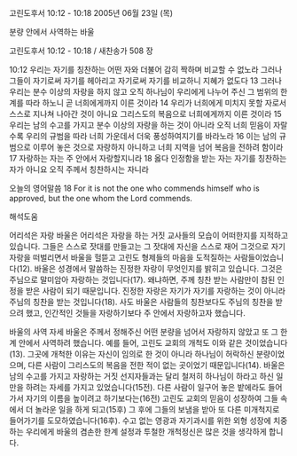 고린도후서 10:12 - 10:18 
2005년 06월 23일 (목)

분량 안에서 사역하는 바울



고린도후서 10:12 - 10:18 / 새찬송가 508 장


10:12 우리는 자기를 칭찬하는 어떤 자와 더불어 감히 짝하며 비교할 수 없노라 그러나 그들이 자기로써 자기를 헤아리고 자기로써 자기를 비교하니 지혜가 없도다 13 그러나 우리는 분수 이상의 자랑을 하지 않고 오직 하나님이 우리에게 나누어 주신 그 범위의 한계를 따라 하노니 곧 너희에게까지 이른 것이라 14 우리가 너희에게 미치지 못할 자로서 스스로 지나쳐 나아간 것이 아니요 그리스도의 복음으로 너희에게까지 이른 것이라 15 우리는 남의 수고를 가지고 분수 이상의 자랑을 하는 것이 아니라 오직 너희 믿음이 자랄수록 우리의 규범을 따라 너희 가운데서 더욱 풍성하여지기를 바라노라 16 이는 남의 규범으로 이루어 놓은 것으로 자랑하지 아니하고 너희 지역을 넘어 복음을 전하려 함이라 17 자랑하는 자는 주 안에서 자랑할지니라 18 옳다 인정함을 받는 자는 자기를 칭찬하는 자가 아니요 오직 주께서 칭찬하시는 자니라 

오늘의 영어말씀 
18 For it is not the one who commends himself who is approved, but the one whom the Lord commends.

해석도움





어리석은 자랑 
바울은 어리석은 자랑을 하는 거짓 교사들의 모습이 어떠한지를 지적하고 있습니다. 그들은 스스로 잣대를 만들고는 그 잣대에 자신을 스스로 재어 그것으로 자기 자랑을 떠벌리면서 바울을 헐뜯고 고린도 형제들의 마음을 도적질하는 사람들이었습니다(12). 바울은 성경에서 말씀하는 진정한 자랑이 무엇인지를 밝히고 있습니다. 그것은 주님으로 말미암아 자랑하는 것입니다(17). 왜냐하면, 주께 칭찬 받는 사람만이 참된 인정을 받은 사람이 되기 때문입니다. 진정한 자랑은 자기가 자기를 자랑하는 것이 아니라 주님의 칭찬을 받는 것입니다(18). 사도 바울은 사람들의 칭찬보다도 주님의 칭찬을 받으려 했고, 인간적인 것들을 자랑하기보다 주 안에서 자랑하고자 했습니다. 

바울의 사역 자세 
바울은 주께서 정해주신 어떤 분량을 넘어서 자랑하지 않았고 또 그 한계 안에서 사역하려 했습니다. 예를 들어, 고린도 교회의 개척도 이와 같은 것이었습니다(13). 그곳에 개척한 이유는 자신이 임의로 한 것이 아니라 하나님이 허락하신 분량이었으며, 다른 사람이 그리스도의 복음을 전한 적이 없는 곳이었기 때문입니다(14). 바울은 남의 수고를 가지고 자랑하는 거짓 선지자들과는 달리 철저히 하나님이 하라고 하신 일만을 하려는 자세를 가지고 있었습니다(15전). 다른 사람이 일구어 놓은 밭에라도 들어가서 자기의 이름을 높이려고 하기보다는(16전) 고린도 교회의 믿음이 성장하여 그들 속에서 더 놀라운 일을 하게 되고(15후) 그 후에 그들의 보냄을 받아 또 다른 미개척지로 들어가기를 도모하였습니다(16후). 수고 없는 영광과 자기과시를 위한 외형 성장에 치중하는 우리에게 바울의 겸손한 한계 설정과 투철한 개척정신은 많은 것을 생각하게 합니다.